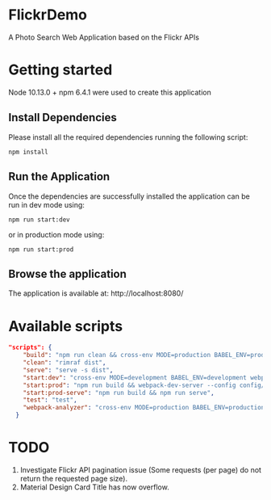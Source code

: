 # FlickrDemo
A Photo Search Web Application based on the Flickr APIs

# Getting started
Node 10.13.0 + npm 6.4.1 were used to create this application

## Install Dependencies
Please install all the required dependencies running the following script:
```
npm install
```

## Run the Application
Once the dependencies are successfully installed the application can be run in dev mode using:
```
npm run start:dev
```
or in production mode using:
```
npm run start:prod
```

## Browse the application
The application is available at: http://localhost:8080/

# Available scripts
```json
"scripts": {
    "build": "npm run clean && cross-env MODE=production BABEL_ENV=production webpack --config config/webpack.config.js",
    "clean": "rimraf dist",
    "serve": "serve -s dist",
    "start:dev": "cross-env MODE=development BABEL_ENV=development webpack-dev-server --config config/webpack.config.js --progress --hot",
    "start:prod": "npm run build && webpack-dev-server --config config/webpack.devserver.prod.js",
    "start:prod-serve": "npm run build && npm run serve",
    "test": "test",
    "webpack-analyzer": "cross-env MODE=production BABEL_ENV=production webpack --config config/webpack.analyzer.js --progress"
  }
```

# TODO
1. Investigate Flickr API pagination issue (Some requests (per page) do not return the requested page size).
2. Material Design Card Title has now overflow.
